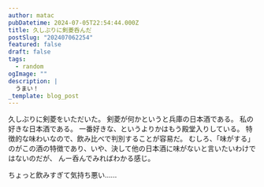 ```yaml
---
author: matac
pubDatetime: 2024-07-05T22:54:44.000Z
title: 久しぶりに剣菱呑んだ
postSlug: "202407062254"
featured: false
draft: false
tags:
  - random
ogImage: ""
description: |
  うまい！
_template: blog_post
---
```


久しぶりに剣菱をいただいた。
剣菱が何かというと兵庫の日本酒である。
私の好きな日本酒である。
一番好きな、というよりかはもう殿堂入りしている。
特徴的な味わいなので、飲み比べで判別することが容易だ。
むしろ、「味がする」のがこの酒の特徴であり、いや、決して他の日本酒に味がないと言いたいわけではないのだが、
んー呑んでみればわかる感じ。

ちょっと飲みすぎて気持ち悪い......
